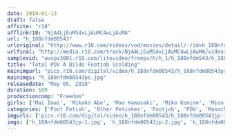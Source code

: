 ```yaml
---
date: 2019-01-13
draft: false
affsite: "r18"
afflinkr18: "NjA4LjEuMS4xLjAuMC4wLjAuMA"
url: "h_188nfdm00543"
urloriginal: "http://www.r18.com/videos/vod/movies/detail/-/id=h_188nfdm00543"
urlfinal: "http://media.r18.com/track/NjA4LjEuMS4xLjAuMC4wLjAuMA/videos/vod/movies/detail/-/id=h_188nfdm00543"
samplevid: "awspv3001.r18.com/litevideo/freepv/h/h_1/h_188nfdm543/h_188nfdm543_dmb_w.mp4"
title: "Total POV A Dildo Footjob Scolding"
mainimgurl: "pics.r18.com/digital/video/h_188nfdm00543/h_188nfdm00543ps.jpg"
mainimgs: "h_188nfdm00543ps.jpg"
releasedate: "May 05, 2018"
duration: 109
productioncomp: "Freedom"
girls: ['Mai Imai', 'Mikako Abe', 'Mao Hamasaki', 'Miko Komine', 'Mion Hazuki', 'Moa Hoshizora', 'Kanna Misaki', 'Waka Ninomiya', 'Ai Mukai', 'Yuzu Kitagawa']
categories: ['Foot Fetish', 'Other Fetishes', 'Footjob', 'POV', 'Masochist Man', 'Hi-Def']
imgurls: ['pics.r18.com/digital/video/h_188nfdm00543/h_188nfdm00543jp-1.jpg', 'pics.r18.com/digital/video/h_188nfdm00543/h_188nfdm00543jp-2.jpg', 'pics.r18.com/digital/video/h_188nfdm00543/h_188nfdm00543jp-3.jpg', 'pics.r18.com/digital/video/h_188nfdm00543/h_188nfdm00543jp-4.jpg', 'pics.r18.com/digital/video/h_188nfdm00543/h_188nfdm00543jp-5.jpg', 'pics.r18.com/digital/video/h_188nfdm00543/h_188nfdm00543jp-6.jpg', 'pics.r18.com/digital/video/h_188nfdm00543/h_188nfdm00543jp-7.jpg', 'pics.r18.com/digital/video/h_188nfdm00543/h_188nfdm00543jp-8.jpg', 'pics.r18.com/digital/video/h_188nfdm00543/h_188nfdm00543jp-9.jpg', 'pics.r18.com/digital/video/h_188nfdm00543/h_188nfdm00543jp-10.jpg', 'pics.r18.com/digital/video/h_188nfdm00543/h_188nfdm00543jp-11.jpg', 'pics.r18.com/digital/video/h_188nfdm00543/h_188nfdm00543jp-12.jpg', 'pics.r18.com/digital/video/h_188nfdm00543/h_188nfdm00543jp-13.jpg', 'pics.r18.com/digital/video/h_188nfdm00543/h_188nfdm00543jp-14.jpg', 'pics.r18.com/digital/video/h_188nfdm00543/h_188nfdm00543jp-15.jpg', 'pics.r18.com/digital/video/h_188nfdm00543/h_188nfdm00543jp-16.jpg', 'pics.r18.com/digital/video/h_188nfdm00543/h_188nfdm00543jp-17.jpg', 'pics.r18.com/digital/video/h_188nfdm00543/h_188nfdm00543jp-18.jpg', 'pics.r18.com/digital/video/h_188nfdm00543/h_188nfdm00543jp-19.jpg', 'pics.r18.com/digital/video/h_188nfdm00543/h_188nfdm00543jp-20.jpg']
imgs: ['h_188nfdm00543jp-1.jpg', 'h_188nfdm00543jp-2.jpg', 'h_188nfdm00543jp-3.jpg', 'h_188nfdm00543jp-4.jpg', 'h_188nfdm00543jp-5.jpg', 'h_188nfdm00543jp-6.jpg', 'h_188nfdm00543jp-7.jpg', 'h_188nfdm00543jp-8.jpg', 'h_188nfdm00543jp-9.jpg', 'h_188nfdm00543jp-10.jpg', 'h_188nfdm00543jp-11.jpg', 'h_188nfdm00543jp-12.jpg', 'h_188nfdm00543jp-13.jpg', 'h_188nfdm00543jp-14.jpg', 'h_188nfdm00543jp-15.jpg', 'h_188nfdm00543jp-16.jpg', 'h_188nfdm00543jp-17.jpg', 'h_188nfdm00543jp-18.jpg', 'h_188nfdm00543jp-19.jpg', 'h_188nfdm00543jp-20.jpg']
---
```

